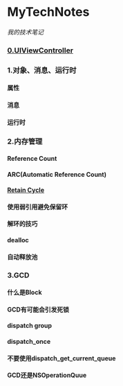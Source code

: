 # MyTechNotes
*我的技术笔记*
### [0.UIViewController](https://github.com/SamingZhong/MyTechNotes/blob/master/UIViewController.md)

### 1.对象、消息、运行时
#### 属性
#### 消息
#### 运行时

### 2.内存管理
#### Reference Count
#### ARC(Automatic Reference Count)
#### [Retain Cycle](https://github.com/SamingZhong/MyTechNotes/blob/master/Retain%20Cycle.md)
#### 使用弱引用避免保留环
#### 解环的技巧
#### dealloc
#### 自动释放池

### 3.GCD
#### 什么是Block
#### GCD有可能会引发死锁
#### dispatch group
#### dispatch_once
#### 不要使用dispatch_get_current_queue
#### GCD还是NSOperationQuue
